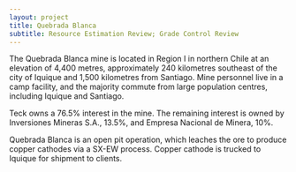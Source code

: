 ```yaml
---
layout: project
title: Quebrada Blanca
subtitle: Resource Estimation Review; Grade Control Review
---
```


The Quebrada Blanca mine is located in Region I in northern Chile at an
elevation of 4,400 metres, approximately 240 kilometres southeast of the
city of Iquique and 1,500 kilometres from Santiago. Mine personnel live
in a camp facility, and the majority commute from large population
centres, including Iquique and Santiago.

Teck owns a 76.5% interest in the mine. The remaining interest is owned
by Inversiones Mineras S.A., 13.5%, and Empresa Nacional de Minera, 10%.

Quebrada Blanca is an open pit operation, which leaches the ore to
produce copper cathodes via a SX-EW process. Copper cathode is trucked
to Iquique for shipment to clients.
